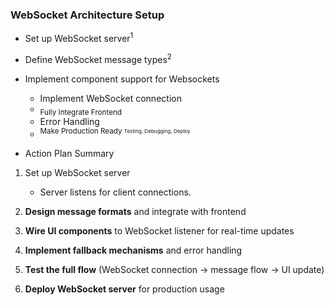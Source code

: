 ### WebSocket Architecture Setup
- Set up WebSocket server<sup>1
-  Define WebSocket message types<sup>2
- Implement component support for Websockets
	- Implement WebSocket connection 
	- <sub>Fully Integrate Frontend
	- Error Handling
	- <sup>Make Production Ready
	<sup><sub>Testing, Debugging, Deploy</sup></sub>
	

- Action Plan Summary
1.	Set up WebSocket server
	- Server listens for client connections.
    
3.  **Design message formats** and integrate with frontend
    
4.  **Wire UI components** to WebSocket listener for real-time updates
    
5.  **Implement fallback mechanisms** and error handling
    
6.  **Test the full flow** (WebSocket connection → message flow → UI update)
    
7.  **Deploy WebSocket server** for production usage
<!--stackedit_data:
eyJoaXN0b3J5IjpbLTYyMDAwNzM3MiwtODgyNjg4MTI1LDQ5Nz
gxODgxMF19
-->